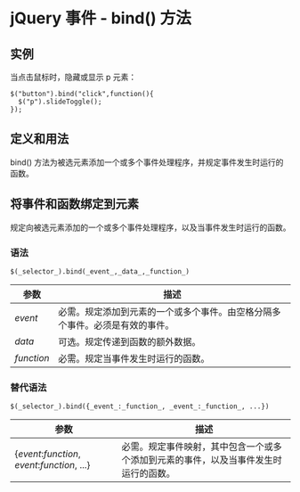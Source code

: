 # jQuery 事件 - bind() 方法



## 实例

当点击鼠标时，隐藏或显示 p 元素：

```
$("button").bind("click",function(){
  $("p").slideToggle();
});

```

## 定义和用法

bind() 方法为被选元素添加一个或多个事件处理程序，并规定事件发生时运行的函数。

## 将事件和函数绑定到元素

规定向被选元素添加的一个或多个事件处理程序，以及当事件发生时运行的函数。

### 语法

```
$(_selector_).bind(_event_,_data_,_function_)
```

| 参数 | 描述 |
| --- | --- |
| _event_ | 必需。规定添加到元素的一个或多个事件。由空格分隔多个事件。必须是有效的事件。 |
| _data_ | 可选。规定传递到函数的额外数据。 |
| _function_ | 必需。规定当事件发生时运行的函数。 |

### 替代语法

```
$(_selector_).bind({_event_:_function_, _event_:_function_, ...})
```

| 参数 | 描述 |
| --- | --- |
| {_event_:_function_, _event_:_function_, ...} | 必需。规定事件映射，其中包含一个或多个添加到元素的事件，以及当事件发生时运行的函数。 |
